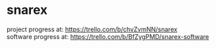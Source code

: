 # snarex

project progress at: https://trello.com/b/chvZvmNN/snarex <br />
software progress at: https://trello.com/b/BfZygPMD/snarex-software
